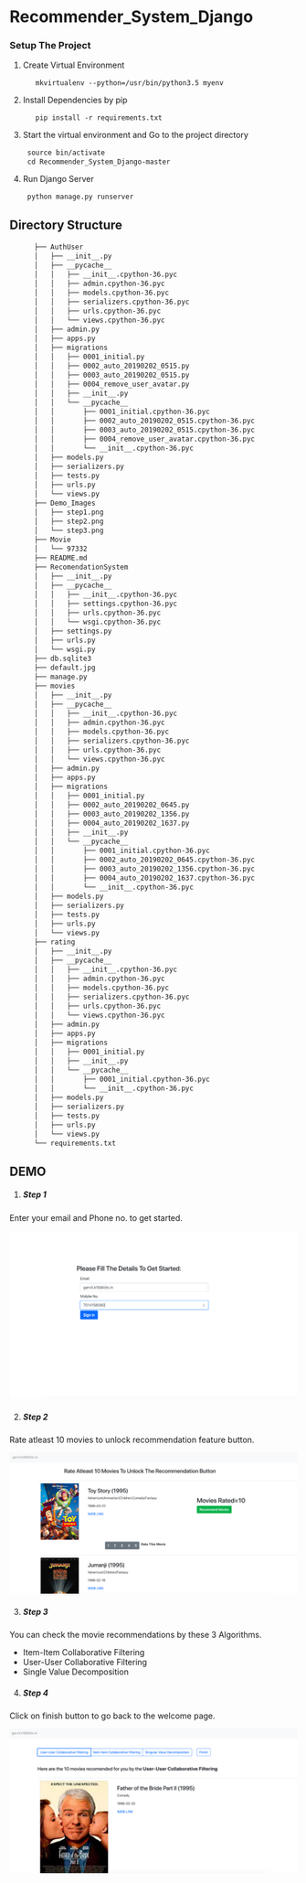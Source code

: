 # Recommender_System_Django

### Setup The Project

1. Create Virtual Environment
          
          mkvirtualenv --python=/usr/bin/python3.5 myenv
     
2. Install Dependencies by pip

          pip install -r requirements.txt

3. Start the virtual environment and Go to the project directory

        source bin/activate
        cd Recommender_System_Django-master
    
4. Run Django Server

        python manage.py runserver

## Directory Structure

          ├── AuthUser
          │   ├── __init__.py
          │   ├── __pycache__
          │   │   ├── __init__.cpython-36.pyc
          │   │   ├── admin.cpython-36.pyc
          │   │   ├── models.cpython-36.pyc
          │   │   ├── serializers.cpython-36.pyc
          │   │   ├── urls.cpython-36.pyc
          │   │   └── views.cpython-36.pyc
          │   ├── admin.py
          │   ├── apps.py
          │   ├── migrations
          │   │   ├── 0001_initial.py
          │   │   ├── 0002_auto_20190202_0515.py
          │   │   ├── 0003_auto_20190202_0515.py
          │   │   ├── 0004_remove_user_avatar.py
          │   │   ├── __init__.py
          │   │   └── __pycache__
          │   │       ├── 0001_initial.cpython-36.pyc
          │   │       ├── 0002_auto_20190202_0515.cpython-36.pyc
          │   │       ├── 0003_auto_20190202_0515.cpython-36.pyc
          │   │       ├── 0004_remove_user_avatar.cpython-36.pyc
          │   │       └── __init__.cpython-36.pyc
          │   ├── models.py
          │   ├── serializers.py
          │   ├── tests.py
          │   ├── urls.py
          │   └── views.py
          ├── Demo_Images
          │   ├── step1.png
          │   ├── step2.png
          │   └── step3.png
          ├── Movie
          │   └── 97332
          ├── README.md
          ├── RecomendationSystem
          │   ├── __init__.py
          │   ├── __pycache__
          │   │   ├── __init__.cpython-36.pyc
          │   │   ├── settings.cpython-36.pyc
          │   │   ├── urls.cpython-36.pyc
          │   │   └── wsgi.cpython-36.pyc
          │   ├── settings.py
          │   ├── urls.py
          │   └── wsgi.py
          ├── db.sqlite3
          ├── default.jpg
          ├── manage.py
          ├── movies
          │   ├── __init__.py
          │   ├── __pycache__
          │   │   ├── __init__.cpython-36.pyc
          │   │   ├── admin.cpython-36.pyc
          │   │   ├── models.cpython-36.pyc
          │   │   ├── serializers.cpython-36.pyc
          │   │   ├── urls.cpython-36.pyc
          │   │   └── views.cpython-36.pyc
          │   ├── admin.py
          │   ├── apps.py
          │   ├── migrations
          │   │   ├── 0001_initial.py
          │   │   ├── 0002_auto_20190202_0645.py
          │   │   ├── 0003_auto_20190202_1356.py
          │   │   ├── 0004_auto_20190202_1637.py
          │   │   ├── __init__.py
          │   │   └── __pycache__
          │   │       ├── 0001_initial.cpython-36.pyc
          │   │       ├── 0002_auto_20190202_0645.cpython-36.pyc
          │   │       ├── 0003_auto_20190202_1356.cpython-36.pyc
          │   │       ├── 0004_auto_20190202_1637.cpython-36.pyc
          │   │       └── __init__.cpython-36.pyc
          │   ├── models.py
          │   ├── serializers.py
          │   ├── tests.py
          │   ├── urls.py
          │   └── views.py
          ├── rating
          │   ├── __init__.py
          │   ├── __pycache__
          │   │   ├── __init__.cpython-36.pyc
          │   │   ├── admin.cpython-36.pyc
          │   │   ├── models.cpython-36.pyc
          │   │   ├── serializers.cpython-36.pyc
          │   │   ├── urls.cpython-36.pyc
          │   │   └── views.cpython-36.pyc
          │   ├── admin.py
          │   ├── apps.py
          │   ├── migrations
          │   │   ├── 0001_initial.py
          │   │   ├── __init__.py
          │   │   └── __pycache__
          │   │       ├── 0001_initial.cpython-36.pyc
          │   │       └── __init__.cpython-36.pyc
          │   ├── models.py
          │   ├── serializers.py
          │   ├── tests.py
          │   ├── urls.py
          │   └── views.py
          └── requirements.txt


## DEMO
1. <h5>Step 1</h5>
Enter your email and Phone no. to get started.

![alt text](https://github.com/garvitkataria/Recommender_System_Django/blob/master/Demo_Images/step1.png)

2. <h5>Step 2</h5>
Rate atleast 10 movies to unlock recommendation feature button.

![alt text](https://github.com/garvitkataria/Recommender_System_Django/blob/master/Demo_Images/step2.png)

3. <h5>Step 3</h5>
You can check the movie recommendations by these 3 Algorithms.
<ul>
<li> Item-Item Collaborative Filtering</li>
<li> User-User Collaborative Filtering</li>
<li> Single Value Decomposition</li>
</ul>

4. <h5>Step 4</h5>
Click on finish button to go back to the welcome page.

![alt text](https://github.com/garvitkataria/Recommender_System_Django/blob/master/Demo_Images/step3.png)
